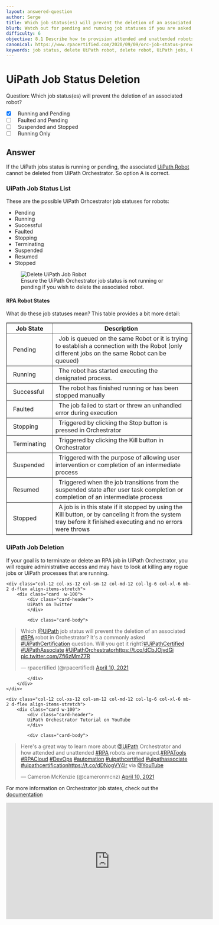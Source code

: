 ```yaml
---
layout: answered-question
author: Serge
title: Which job status(es) will prevent the deletion of an associated robot?
blurb: Watch out for pending and running job statuses if you are asked how to delete an associate robot in Orchestrator on the UiPath Certification Exam.
difficulty: 6
objective: 8.1 Describe how to provision attended and unattended robots to UiPath Orchestrator
canonical: https://www.rpacertified.com/2020/09/09/orc-job-status-prevent-robot-deletion.html
keywords: job status, delete UiPath robot, delete robot, UiPath jobs, UiPath Status, UiPath Certification Status, UiPath Cert Jobs
---
```


<h1>UiPath Job Status Deletion</h1>

Question:  Which job status(es) will prevent the deletion of an associated robot?

 - [X] &nbsp;  Running and Pending
 - [ ] &nbsp;  Faulted and Pending
 - [ ] &nbsp;  Suspended and Stopped
 - [ ] &nbsp;  Running Only

## Answer

If the UiPath jobs status is running or pending, the associated <a href="https://www.rpacertified.com/2020/09/09/orc-available-functions-for-attended-robot.html">UiPath Robot</a> cannot be deleted from UiPath Orchestrator. So option A is correct.

### UiPath Job Status List

These are the possible UiPath Orhcestrator job statuses for robots:

- Pending
- Running
- Successful
- Faulted
- Stopping
- Terminating
- Suspended
- Resumed
- Stopped

 <figure class="figure">
  <img src="https://files.readme.io/ed3d862-job_details.png" alt="Delete UiPath Job Robot" class="img-fluid mx-auto d-block img-thumbnail rounded ">
  <figcaption class="figure-caption">Ensure the UiPath Orchestrator job status is not running or pending if you wish to delete the associated robot. </figcaption>
</figure>

#### RPA Robot States

What do these job statuses mean? This table provides a bit more detail:

<table border="1" class="table table-striped">
<tr>
  <th class="table-primary">&nbsp;&nbsp;Job State&nbsp;&nbsp;</th>
  <th class="table-primary">&nbsp;&nbsp;Description &nbsp;&nbsp;</th>
</tr>
<tr>
  <td>&nbsp;&nbsp;Pending&nbsp;&nbsp;</td>
  <td>&nbsp;&nbsp;Job is queued on the same Robot or it is trying to establish a connection with the Robot (only different jobs on the same Robot can be queued) &nbsp;&nbsp;</td>
</tr>
<tr>
  <td>&nbsp;&nbsp;Running&nbsp;&nbsp;</td>
  <td>&nbsp;&nbsp;The robot has started executing the designated process. &nbsp;&nbsp;</td>
</tr>
<tr>
  <td>&nbsp;&nbsp;Successful&nbsp;&nbsp;</td>
  <td>&nbsp;&nbsp;The robot has finished running or has been stopped manually &nbsp;&nbsp;</td>
</tr>
<tr>
  <td>&nbsp;&nbsp;Faulted&nbsp;&nbsp;</td>
  <td>&nbsp;&nbsp;The job failed to start or threw an unhandled error during execution &nbsp;&nbsp;</td>
</tr>
<tr>
  <td>&nbsp;&nbsp;Stopping&nbsp;&nbsp;</td>
  <td>&nbsp;&nbsp;Triggered by clicking the Stop button is pressed in Orchestrator &nbsp;&nbsp;</td>
</tr>
<tr>
  <td>&nbsp;&nbsp;Terminating&nbsp;&nbsp;</td>
  <td>&nbsp;&nbsp;Triggered by clicking the Kill button in Orchestrator &nbsp;&nbsp;</td>
</tr>
<tr>
  <td>&nbsp;&nbsp;Suspended&nbsp;&nbsp;</td>
  <td>&nbsp;&nbsp;Triggered with the purpose of allowing user intervention or completion of an intermediate process &nbsp;&nbsp;</td>
</tr>
<tr>
  <td>&nbsp;&nbsp;Resumed&nbsp;&nbsp;</td>
  <td>&nbsp;&nbsp;Triggered when the job transitions from the suspended state after user task completion or completion of an intermediate process  &nbsp;&nbsp;</td>
</tr>
<tr>
  <td>&nbsp;&nbsp;Stopped&nbsp;&nbsp;</td>
  <td>&nbsp;&nbsp;A job is in this state if it stopped by using the Kill button, or by canceling it from the system tray before it finished executing and no errors were throws &nbsp;&nbsp;</td>
</tr>
 </table>
                                                                
### UiPath Job Deletion

If your goal is to terminate or delete an RPA job in UiPath Orchestrator, you will require administrative access and may have to look at killing any rogue jobs or UiPath processes that are running.

<div class="row">
	
    <div class="col-12 col-xs-12 col-sm-12 col-md-12 col-lg-6 col-xl-6 mb-2 d-flex align-items-stretch">
        <div class="card  w-100">
            <div class="card-header">
            UiPath on Twitter
            </div>

            <div class="card-body">
<!-- **************************** -->            
<blockquote class="twitter-tweet"><p lang="en" dir="ltr">Which <a href="https://twitter.com/UiPath?ref_src=twsrc%5Etfw">@UiPath</a> job status will prevent the deletion of an associated <a href="https://twitter.com/hashtag/RPA?src=hash&amp;ref_src=twsrc%5Etfw">#RPA</a> robot in Orchestrator? It&#39;s a commonly asked <a href="https://twitter.com/hashtag/UiPathCertification?src=hash&amp;ref_src=twsrc%5Etfw">#UiPathCertification</a> question. Will you get it right?<a href="https://twitter.com/hashtag/UiPathCertified?src=hash&amp;ref_src=twsrc%5Etfw">#UiPathCertified</a> <a href="https://twitter.com/hashtag/UiPathAssociate?src=hash&amp;ref_src=twsrc%5Etfw">#UiPathAssociate</a> <a href="https://twitter.com/hashtag/UiPathOrchestrator?src=hash&amp;ref_src=twsrc%5Etfw">#UiPathOrchestrator</a><a href="https://t.co/dCbJOjvdGi">https://t.co/dCbJOjvdGi</a> <a href="https://t.co/Zfi6zMmZ7R">pic.twitter.com/Zfi6zMmZ7R</a></p>&mdash; rpacertified (@rpacertified) <a href="https://twitter.com/rpacertified/status/1380671881724956674?ref_src=twsrc%5Etfw">April 10, 2021</a></blockquote> <script async src="https://platform.twitter.com/widgets.js" charset="utf-8"></script> 

<!-- **************************** -->   
            
            
            </div>
        </div>
    </div>
	
	<div class="col-12 col-xs-12 col-sm-12 col-md-12 col-lg-6 col-xl-6 mb-2 d-flex align-items-stretch">
        <div class="card w-100">
            <div class="card-header">
            UiPath Orchestrator Tutorial on YouTube
            </div>

            <div class="card-body">
	    
<blockquote class="twitter-tweet"><p lang="en" dir="ltr">Here&#39;s a great way to learn more about <a href="https://twitter.com/UiPath?ref_src=twsrc%5Etfw">@UiPath</a> Orchestrator and how attended and unattended <a href="https://twitter.com/hashtag/RPA?src=hash&amp;ref_src=twsrc%5Etfw">#RPA</a> robots are managed.<a href="https://twitter.com/hashtag/RPATools?src=hash&amp;ref_src=twsrc%5Etfw">#RPATools</a> <a href="https://twitter.com/hashtag/RPACloud?src=hash&amp;ref_src=twsrc%5Etfw">#RPACloud</a> <a href="https://twitter.com/hashtag/DevOps?src=hash&amp;ref_src=twsrc%5Etfw">#DevOps</a> <a href="https://twitter.com/hashtag/automation?src=hash&amp;ref_src=twsrc%5Etfw">#automation</a> <a href="https://twitter.com/hashtag/uipathcertified?src=hash&amp;ref_src=twsrc%5Etfw">#uipathcertified</a> <a href="https://twitter.com/hashtag/uipathassociate?src=hash&amp;ref_src=twsrc%5Etfw">#uipathassociate</a> <a href="https://twitter.com/hashtag/uipathcertification?src=hash&amp;ref_src=twsrc%5Etfw">#uipathcertification</a><a href="https://t.co/dDNogVY4lr">https://t.co/dDNogVY4lr</a> via <a href="https://twitter.com/YouTube?ref_src=twsrc%5Etfw">@YouTube</a></p>&mdash; Cameron McKenzie (@cameronmcnz) <a href="https://twitter.com/cameronmcnz/status/1380675000802418688?ref_src=twsrc%5Etfw">April 10, 2021</a></blockquote> <script async src="https://platform.twitter.com/widgets.js" charset="utf-8"></script>
            </div>
        </div>
    </div>
	
</div>


For more information on Orchestrator job states, check out the <a href="https://docs.uipath.com/orchestrator/docs/job-states">documentation</a>

<iframe src="https://www.youtube.com/embed/xtpk2RORXDA" allow="accelerometer; autoplay; clipboard-write; encrypted-media; gyroscope; picture-in-picture" allowfullscreen="" width="560" height="315" frameborder="0"></iframe>
